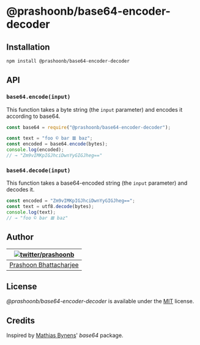 # @prashoonb/base64-encoder-decoder

## Installation

```bash
npm install @prashoonb/base64-encoder-decoder
```

## API

### `base64.encode(input)`

This function takes a byte string (the `input` parameter) and encodes it according to base64.

```js
const base64 = require("@prashoonb/base64-encoder-decoder");

const text = "foo © bar 𝌆 baz";
const encoded = base64.encode(bytes);
console.log(encoded);
// → "Zm9vIMKpIGJhciDwnYyGIGJheg=="
```

### `base64.decode(input)`

This function takes a base64-encoded string (the `input` parameter) and decodes it.

```js
const encoded = "Zm9vIMKpIGJhciDwnYyGIGJheg==";
const text = utf8.decode(bytes);
console.log(text);
// → "foo © bar 𝌆 baz"
```

## Author

| [![twitter/prashoonb](https://s.gravatar.com/avatar/c6637efa5d5bb6861da578b5b933d2ab?s=80)](https://twitter.com/prashoonb "Follow @prashoonb on Twitter") |
|---|
| [Prashoon Bhattacharjee](https://prashoonb.tech/) |

## License

_@prashoonb/base64-encoder-decoder_ is available under the [MIT](https://opensource.org/licenses/MIT) license.

## Credits

Inspired by [Mathias Bynens](https://mathiasbynens.be/)' _base64_ package.
